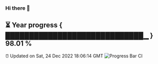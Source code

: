 ### Hi there 👋
⏳ Year progress { █████████████████████████████▁ } 98.01 %
---
⏰ Updated on Sat, 24 Dec 2022 18:06:14 GMT
![Progress Bar CI](https://github.com/Moyi321/Moyi321/workflows/Progress%20Bar%20CI/badge.svg)
